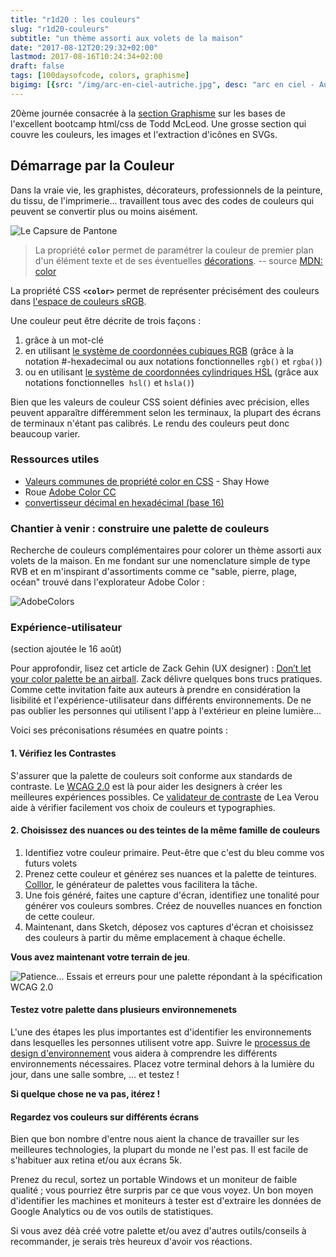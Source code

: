 ```yaml
---
title: "r1d20 : les couleurs"
slug: "r1d20-couleurs"
subtitle: "un thème assorti aux volets de la maison"
date: "2017-08-12T20:29:32+02:00"
lastmod: 2017-08-16T10:24:34+02:00 
draft: false
tags: [100daysofcode, colors, graphisme]
bigimg: [{src: "/img/arc-en-ciel-autriche.jpg", desc: "arc en ciel - Autriche"}, {src: "https://upload.wikimedia.org/wikipedia/commons/thumb/5/59/Optical-dispersion.png/220px-Optical-dispersion.png", desc: "Pink Floyd - Prisme"}]
---
```


20ème journée consacrée à la [section Graphisme](https://github.com/GoesToEleven/html-css-bootcamp) sur les bases de l'excellent bootcamp html/css de Todd McLeod. Une grosse section qui couvre les couleurs, les images et l'extraction d'icônes en SVGs. <!--more-->

## Démarrage par la Couleur

Dans la vraie vie, les graphistes, décorateurs, professionnels de la peinture, du tissu, de l'imprimerie... travaillent tous avec des codes de couleurs qui peuvent se convertir plus ou moins aisément. 

![Le Capsure de Pantone](/img/pantone-capsure-bluetooth.png)

> La propriété **`color`** permet de paramétrer la couleur de premier plan d'un élément texte et de ses éventuelles [décorations](https://developer.mozilla.org/fr/docs/Web/CSS/text-decoration). -- source [MDN: color](https://developer.mozilla.org/fr/docs/Web/CSS/color)

La propriété CSS **`<color>`** permet de représenter précisément des couleurs dans [l'espace de couleurs sRGB](https://fr.wikipedia.org/wiki/SRGB). 

Une couleur peut être décrite de trois façons :

  1. grâce à un mot-clé 
  2. en utilisant [le système de coordonnées cubiques RGB](https://fr.wikipedia.org/wiki/Couleur_du_Web#Triplet_hexad.C3.A9cimal) (grâce à la notation #-hexadecimal ou aux notations fonctionnelles `rgb()` et `rgba()`)
  3. ou en utilisant [le système de coordonnées cylindriques HSL](https://fr.wikipedia.org/wiki/Teinte_saturation_lumi%C3%A8re) (grâce aux notations fonctionnelles  `hsl()` et `hsla()`)

Bien que les valeurs de couleur CSS soient définies avec précision, elles peuvent apparaître différemment selon les terminaux, la plupart des écrans de terminaux n'étant pas calibrés. Le rendu des couleurs peut donc beaucoup varier.

### Ressources utiles

- [Valeurs communes de propriété color en CSS](http://learn.shayhowe.com/html-css/getting-to-know-css/#css-property-values) - Shay Howe
- Roue [Adobe Color CC](https://color.adobe.com/fr/create/color-wheel/)
- [convertisseur décimal en hexadécimal (base 16)](http://www.binaryhexconverter.com/decimal-to-hex-converter)


### Chantier à venir : construire une palette de couleurs

Recherche de couleurs complémentaires pour colorer un thème assorti aux volets de la maison. En me fondant sur une nomenclature simple de type RVB et en m'inspirant d'assortiments comme ce "sable, pierre, plage, océan" trouvé dans l'explorateur Adobe Color : 

![AdobeColors](/img/adobe-colors-andy-stone-beach-ocean-diver.png) 


### Expérience-utilisateur

(section ajoutée le 16 août)

Pour approfondir, lisez cet article de Zack Gehin (UX designer) : [Don’t let your color palette be an airball](https://medium.com/ruxers/dont-let-your-color-palette-be-an-airball-30d0f0c14f16). Zack délivre quelques bons trucs pratiques. Comme cette invitation faite aux auteurs à prendre en considération la lisibilité et l'expérience-utilisateur dans différents environnements. De ne pas oublier les personnes qui utilisent l'app à l'extérieur en pleine lumière... 

Voici ses préconisations résumées en quatre points : 

#### 1. Vérifiez les Contrastes 
S'assurer que la palette de couleurs soit conforme aux standards de contraste. Le [WCAG 2.0](https://www.w3.org/TR/WCAG/#visual-audio-contrast) est là pour aider les designers à créer les meilleures expériences possibles. Ce [validateur de contraste](http://leaverou.github.io/contrast-ratio/) de Lea Verou aide à vérifier facilement vos choix de couleurs et typographies. 

#### 2. Choisissez des nuances ou des teintes de la même famille de couleurs

1. Identifiez votre couleur primaire. Peut-être que c'est du bleu comme vos futurs volets
2. Prenez cette couleur et générez ses nuances et la palette de teintures. [Colllor](http://colllor.com/), le générateur de palettes vous facilitera la tâche.
3. Une fois généré, faites une capture d'écran, identifiez une tonalité pour générer vos couleurs sombres. Créez de nouvelles nuances en fonction de cette couleur.
4. Maintenant, dans Sketch, déposez vos captures d'écran et choisissez des couleurs à partir du même emplacement à chaque échelle.

**Vous avez maintenant votre terrain de jeu**.

![Patience... Essais et erreurs pour une palette répondant à la spécification WCAG 2.0](/img/couleur/palette-couleurs.png)


#### Testez votre palette dans plusieurs environnemenets

L'une des étapes les plus importantes est d'identifier les environnements dans lesquelles les personnes utilisent votre app. Suivre le [processus de design d'environnement](https://medium.com/ruxers/environment-design-stop-limiting-design-to-digital-space-c10a10589b92) vous aidera à comprendre les différents environnements nécessaires. Placez votre terminal dehors à la lumière du jour, dans une salle sombre, ... et testez ! 

**Si quelque chose ne va pas, itérez !**


#### Regardez vos couleurs sur différents écrans 

Bien que bon nombre d'entre nous aient la chance de travailler sur les meilleures technologies, la plupart du monde ne l'est pas. Il est facile de s'habituer aux retina et/ou aux écrans 5k. 

Prenez du recul, sortez un portable Windows et un moniteur de faible qualité ; vous pourriez être surpris par ce que vous voyez. Un bon moyen d'identifier les machines et moniteurs à tester est d'extraire les données de Google Analytics ou de vos outils de statistiques.

Si vous avez déà créé votre palette et/ou avez d'autres outils/conseils à recommander, je serais très heureux d'avoir vos réactions. 













 